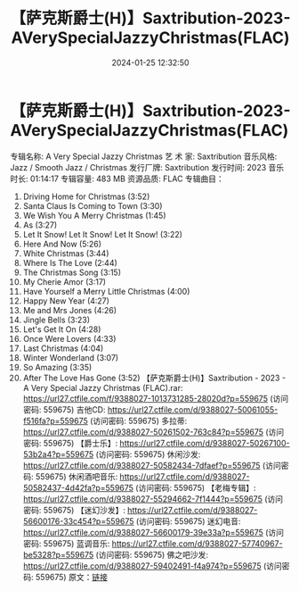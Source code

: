 ﻿---
title: 【萨克斯爵士(H)】Saxtribution-2023-AVerySpecialJazzyChristmas(FLAC)
date: 2024-01-25 12:32:50
categories: 古典音乐、新世纪、纯音雅乐
tags: 纯音雅乐
---
# 【萨克斯爵士(H)】Saxtribution-2023-AVerySpecialJazzyChristmas(FLAC)

专辑名称: A Very Special Jazzy Christmas
艺 术 家: Saxtribution
音乐风格: Jazz / Smooth Jazz / Christmas
发行厂牌: Saxtribution
发行时间: 2023
音乐时长: 01:14:17
专辑容量: 483 MB
资源品质: FLAC
专辑曲目：
01. Driving Home for Christmas (3:52)
02. Santa Claus Is Coming to Town (3:30)
03. We Wish You A Merry Christmas (1:45)
04. As (3:27)
05. Let It Snow! Let It Snow! Let It Snow! (3:22)
06. Here And Now (5:26)
07. White Christmas (3:44)
08. Where Is The Love (2:44)
09. The Christmas Song (3:15)
10. My Cherie Amor (3:17)
11. Have Yourself a Merry Little Christmas (4:00)
12. Happy New Year (4:27)
13. Me and Mrs Jones (4:26)
14. Jingle Bells (3:23)
15. Let's Get It On (4:28)
16. Once Were Lovers (4:33)
17. Last Christmas (4:04)
18. Winter Wonderland (3:07)
19. So Amazing (3:35)
20. After The Love Has Gone (3:52)
【萨克斯爵士(H)】Saxtribution - 2023 - A Very Special Jazzy Christmas
(FLAC).rar: https://url27.ctfile.com/f/9388027-1013731285-28020d?p=559675
(访问密码: 559675)
吉他CD: https://url27.ctfile.com/d/9388027-50061055-f516fa?p=559675
(访问密码: 559675)
多拉蒂: https://url27.ctfile.com/d/9388027-50261502-763c84?p=559675
(访问密码: 559675)
【爵士乐】: https://url27.ctfile.com/d/9388027-50267100-53b2a4?p=559675
(访问密码: 559675)
休闲沙发: https://url27.ctfile.com/d/9388027-50582434-7dfaef?p=559675
(访问密码: 559675)
休闲酒吧音乐: https://url27.ctfile.com/d/9388027-50582437-4d42fa?p=559675
(访问密码: 559675)
【老梅专辑】: https://url27.ctfile.com/d/9388027-55294662-7f1444?p=559675
(访问密码: 559675)
【迷幻沙发】: https://url27.ctfile.com/d/9388027-56600176-33c454?p=559675
(访问密码: 559675)
迷幻电音: https://url27.ctfile.com/d/9388027-56600179-39e33a?p=559675
(访问密码: 559675)
蓝调音乐: https://url27.ctfile.com/d/9388027-57740967-be5328?p=559675
(访问密码: 559675)
佛之吧沙发: https://url27.ctfile.com/d/9388027-59402491-f4a974?p=559675
(访问密码: 559675)
原文：[链接](https://blog.sina.com.cn/s/blog_1647c7e76010314ar.html)
